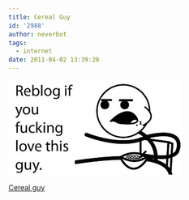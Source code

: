 ```yaml
---
title: Cereal Guy
id: '2988'
author: neverbot
tags:
  - internet
date: 2011-04-02 13:39:28
---
```


![Yes, we do!.jpeg](./cereal-guy/Yes-we-do.jpg)

[Cereal guy](http://knowyourmeme.com/memes/cereal-guy--2)